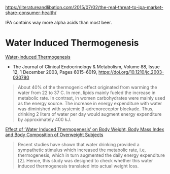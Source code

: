 https://literatureandlibation.com/2015/07/02/the-real-threat-to-ipa-market-share-consumer-health/

IPA contains way more alpha acids than most beer.


# Water Induced Thermogenesis

[Water-Induced Thermogenesis](https://academic.oup.com/jcem/article/88/12/6015/2661518)
* The Journal of Clinical Endocrinology & Metabolism, Volume 88, Issue 12, 1 December 2003, Pages 6015–6019, https://doi.org/10.1210/jc.2003-030780

> About 40% of the thermogenic effect originated from warming the water from 22 to 37 C. In men, lipids mainly fueled the increase in metabolic rate. In contrast, in women carbohydrates were mainly used as the energy source. The increase in energy expenditure with water was diminished with systemic β-adrenoreceptor blockade. Thus, drinking 2 liters of water per day would augment energy expenditure by approximately 400 kJ.

[Effect of ‘Water Induced Thermogenesis’ on Body Weight, Body Mass Index and Body Composition of Overweight Subjects](https://www.ncbi.nlm.nih.gov/pmc/articles/PMC3809630/#:~:text=Recent%20studies%20have%20shown%20that,translated%20into%20actual%20weight%20loss.)

> Recent studies have shown that water drinking provided a sympathetic stimulus which increased the metabolic rate, i.e, thermogenesis, which in turn augmented the daily energy expenditure [2]. Hence, this study was designed to check whether this water induced thermogenesis translated into actual weight loss.
